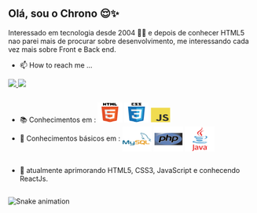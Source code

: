 ## Olá, sou o Chrono 😌✨
Interessado em tecnologia desde 2004 🧑‍💻 e depois de conhecer HTML5 nao parei mais de procurar sobre desenvolvimento, me interessando cada vez mais sobre Front e Back end. 



- 📫 How to reach me ...

<div>
    <a href="https://github.com/ronaldo-rocha">
    <img height="180em" src="https://github-readme-stats.vercel.app/api?username=ronaldo-rocha&show_icons=true&theme=midnight-purple&include_all_commits=true&count_private=true"/>
    <img height="180em" src="https://github-readme-stats.vercel.app/api/top-langs/?username=ronaldo-rocha&layout=compact&langs_count=16&theme=midnight-purple"/>
      </a>
</div>

##


- 📚 Conhecimentos em :
  <img  alt="chr-HTML5" height="40" width="50" src="https://raw.githubusercontent.com/devicons/devicon/master/icons/html5/html5-original-wordmark.svg"> 
  <img  alt="chr-HTML5" height="40" width="50" src="https://raw.githubusercontent.com/devicons/devicon/master/icons/css3/css3-original-wordmark.svg"/> 
  <img  alt="chr-HTML5" height="30" width="40" src="https://raw.githubusercontent.com/devicons/devicon/master/icons/javascript/javascript-original.svg"/> <br>
- 📖 Conhecimentos básicos em :
  <img align="center" alt="chr-HTML5" height="50" width="60" src="https://raw.githubusercontent.com/devicons/devicon/master/icons/mysql/mysql-original-wordmark.svg">       <img align="center" alt="chr-HTML5" height="50" width="60" src="https://raw.githubusercontent.com/devicons/devicon/master/icons/php/php-original.svg"> 
  <img align="center" alt="chr-HTML5" height="50" width="60" src="https://raw.githubusercontent.com/devicons/devicon/master/icons/java/java-original-wordmark.svg">
    



##

- 🌱 atualmente aprimorando HTML5, CSS3, JavaScript e conhecendo ReactJs.

##

![Snake animation](https://github.com/ronaldo-rocha/ronaldo-rocha/blob/output/git-contribution-grid-snake.svg)
